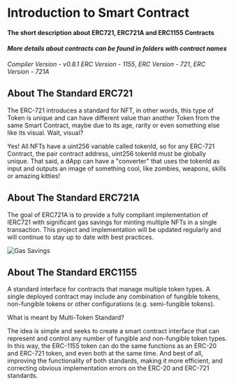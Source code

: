 # Introduction to Smart Contract 
#### The short description about ERC721, ERC721A and ERC1155 Contracts
#### *More details about contracts can be found in folders with contract names*
*Compiler Version* - *v0.8.1*
*ERC Version* - *1155*,
*ERC Version* - *721*,
*ERC Version* - *721A*


## About The Standard ERC721

The ERC-721 introduces a standard for NFT, in other words, this type of Token is unique and can have different value than another Token from the same Smart Contract, maybe due to its age, rarity or even something else like its visual. Wait, visual?

Yes! All NFTs have a uint256 variable called tokenId, so for any ERC-721 Contract, the pair contract address, uint256 tokenId must be globally unique. That said, a dApp can have a "converter" that uses the tokenId as input and outputs an image of something cool, like zombies, weapons, skills or amazing kitties!



## About The Standard ERC721A

The goal of ERC721A is to provide a fully compliant implementation of IERC721 with significant gas savings for minting multiple NFTs in a single transaction. This project and implementation will be updated regularly and will continue to stay up to date with best practices.

![Gas Savings](https://pbs.twimg.com/media/FIdILKpVQAEQ_5U?format=jpg&name=medium)

## About The Standard ERC1155

A standard interface for contracts that manage multiple token types. A single deployed contract may include any combination of fungible tokens, non-fungible tokens or other configurations (e.g. semi-fungible tokens).

What is meant by Multi-Token Standard?

The idea is simple and seeks to create a smart contract interface that can represent and control any number of fungible and non-fungible token types. In this way, the ERC-1155 token can do the same functions as an ERC-20 and ERC-721 token, and even both at the same time. And best of all, improving the functionality of both standards, making it more efficient, and correcting obvious implementation errors on the ERC-20 and ERC-721 standards.